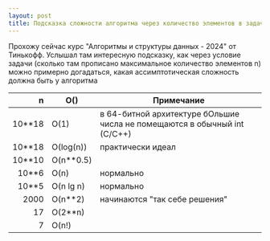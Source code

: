```yaml
---
layout: post
title: Подсказка сложности алгоритма через количество элементов в задаче 
---
```


Прохожу сейчас курс "Алгоритмы и структуры данных - 2024" от Тинькофф. 
Услышал там интересную подсказку, как через условие задачи (сколько там прописано максимальное количество элементов n) можно примерно догадаться, какая ассимптотическая сложность должна быть у алгоритма

n | O() | Примечание
---: | --- | ---
10**18 | O(1) | в 64-битной архитектуре бОльшие числа не помещаются в обычный int (C/C++)
10**18 | O(log(n)) | практически идеал
 10**10 | O(n**0.5)
 10**6 | O(n) | нормально
 10**5 | O(n lg n) | нормально
 2000 | O(n**2) | начинаются "так себе решения"
 17 | O(2**n)
 7 | O(n!) 